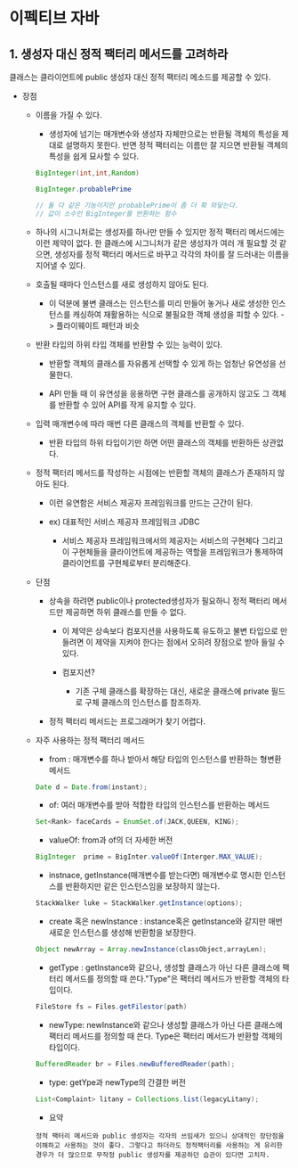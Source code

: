 # 이펙티브 자바

## 1. 생성자 대신 정적 팩터리 메서드를 고려하라

클래스는 클라이언트에 public 생성자 대신 정적 팩터리 메소드를 제공할 수 있다.

- 장점
    - 이름을 가질 수 있다.
        - 생성자에 넘기는 매개변수와 생성자 자체만으로는 반환될 객체의 특성을 제대로 설명하지 못한다. 반면 정적 팩터리는 이름만 잘 지으면 반환될 객체의 특성을 쉽게 묘사할 수 있다.
        ```java
        BigInteger(int,int,Random)
        
        BigInteger.probablePrime

        // 둘 다 같은 기능이지만 probablePrime이 좀 더 확 와닿는다.
        // 값이 소수인 BigInteger를 반환하는 함수
        ```

    - 하나의 시그니처로는 생성자를 하나만 만들 수 있지만 정적 팩터리 메서드에는 이런 제약이 없다. 한 클래스에 시그니처가 같은 생성자가 여러 개 필요할 것 같으면, 생성자를 정적 팩터리 메서드로 바꾸고 각각의 차이를 잘 드러내는 이름을 지어낼 수 있다.

    - 호출될 때마다 인스턴스를 새로 생성하지 않아도 된다.
        - 이 덕분에 불변 클래스는 인스턴스를 미리 만들어 놓거나 새로 생성한 인스턴스를 캐싱하여 재활용하는 식으로 불필요한 객체 생성을 피할 수 있다. -> 플라이웨이트 패턴과 비슷

    - 반환 타입의 하위 타입 객체를 반환할 수 있는 능력이 있다.
        - 반환할 객체의 클래스를 자유롭게 선택할 수 있게 하는 엄청난 유연성을 선물한다.

        - API 만들 때 이 유연성을 응용하면 구현 클래스를 공개하지 않고도 그 객체를 반환할 수 있어 API를 작게 유지할 수 있다.

    - 입력 매개변수에 따라 매번 다른 클래스의 객체를 반환할 수 있다. 
        - 반환 타입의 하위 타입이기만 하면 어떤 클래스의 객체를 반환하든 상관없다.

    - 정적 팩터리 메서드를 작성하는 시점에는 반환할 객체의 클래스가 존재하지 않아도 된다.
        - 이런 유연함은 서비스 제공자 프레임워크를 만드는 근간이 된다.
        
        - ex) 대표적인 서비스 제공자 프레임워크 JDBC 
            - 서비스 제공자 프레임워크에서의 제공자는 서비스의 구현체다 그리고 이 구현체들을 클라이언트에 제공하는 역할을 프레임워크가 통제하여 클라이언트를 구현체로부터 분리해준다.

    
    - 단점
        - 상속을 하려면 public이나 protected생성자가 필요하니 정적 팩터리 메서드만 제공하면 하위 클래스를 만들 수 없다.
            - 이 제약은 상속보다 컴포지션을 사용하도록 유도하고 불변 타입으로 만들려면 이 제약을 지켜야 한다는 점에서 오히려 장점으로 받아 들일 수 있다.

            - 컴포지션?
                - 기존 구체 클래스를 확장하는 대신, 새로운 클래스에 private 필드로 구체 클래스의 인스턴스를 참조하자.
    
        - 정적 팩터리 메서드는 프로그래머가 찾기 어렵다.

    - 자주 사용하는 정적 팩터리 메서드
        - from : 매개변수를 하나 받아서 해당 타입의 인스턴스를 반환하는 형변환 메서드
        ```java
        Date d = Date.from(instant);
        ```
        
        - of: 여러 매개변수를 받아 적합한 타입의 인스턴스를 반환하는 메서드
        ```java
        Set<Rank> faceCards = EnumSet.of(JACK,QUEEN, KING);
        ```

        - valueOf: from과 of의 더 자세한 버전
        ```java
        BigInteger  prime = BigInter.valueOf(Interger.MAX_VALUE);
        ```

        - instnace, getInstance(매개변수를 받는다면) 매개변수로 명시한 인스턴스를 반환하지만 같은 인스턴스임을 보장하지 않는다.
        ```java
        StackWalker luke = StackWalker.getInstance(options);
        ```

        - create 혹은 newInstance : instance혹은 getInstance와 같지만 매번 새로운 인스턴스를 생성해 반환함을 보장한다.
        ```java
        Object newArray = Array.newInstance(classObject,arrayLen);
        ```

        - getType : getInstance와 같으나, 생성할 클래스가 아닌 다른 클래스에 팩터리 메서드를 정의할 때  쓴다."Type"은 팩터리 메서드가 반환할 객체의 타입이다. 
        ```java
        FileStore fs = Files.getFilestor(path)
        ```

        - newType: newInstance와 같으나 생성할 클래스가 아닌 다른 클래스에 팩터리 메서드를 정의할 때 쓴다. Type은 팩터리 메서드가 반환할 객체의 타입이다.
        ```java
        BufferedReader br = Files.newBufferedReader(path);
        ```

        - type: getYpe과 newType의 간결한 버전
        ```java
        List<Complaint> litany = Collections.list(legacyLitany);
        ```

        - 요약
        ```
        정적 팩터리 메서드와 public 생성자는 각자의 쓰임새가 있으니 상대적인 장단점을 이해하고 사용하는 것이 좋다. 그렇다고 하더라도 정적팩터리를 사용하는 게 유리한 경우가 더 많으므로 무작정 public 생성자를 제공하던 습관이 있다면 고치자.
        ```

        